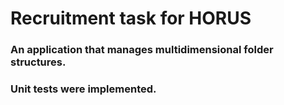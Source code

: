 # Recruitment task for HORUS



### An application that manages multidimensional folder structures.

### Unit tests were implemented.